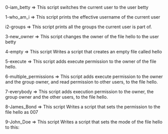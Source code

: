 0-iam_betty => This script switches the current user to the user betty

1-who_am_i => This script  prints the effective username of the current user

i2-groups => This script prints all the groups the current user is part of.

3-new_owner => This script changes the owner of the file hello to the user betty

4-empty => This script Writes a script that creates an empty file called hello

5-execute => This script adds execute permission to the owner of the file hello.

6-multiple_permissions => This script adds execute permission to the owner and the group owner, and read permission to other users, to the file hello.

7-everybody => This script adds execution permission to the owner, the group owner and the other users, to the file hello.

8-James_Bond => This script Writes a script that sets the permission to the file hello as 007

9-John_Doe => This script Writes a script that sets the mode of the file hello to this:


